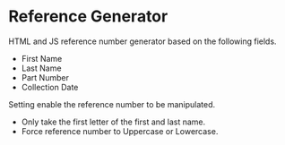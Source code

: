 # Reference Generator
 
HTML and JS reference number generator based on the following fields.
- First Name
- Last Name
- Part Number
- Collection Date

Setting enable the reference number to be manipulated.
- Only take the first letter of the first and last name.
- Force reference number to Uppercase or Lowercase.
